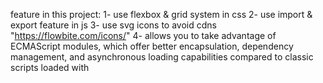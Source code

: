 feature in this project:
1- use flexbox & grid system in css
2- use import & export feature in js 
3- use svg icons to avoid cdns "https://flowbite.com/icons/"
4- <script src="cart.js" type="module"></script> allows you to take advantage of ECMAScript modules,
 which offer better encapsulation, dependency management, and asynchronous loading capabilities compared
  to classic scripts loaded with <script src="cart.js"></script>